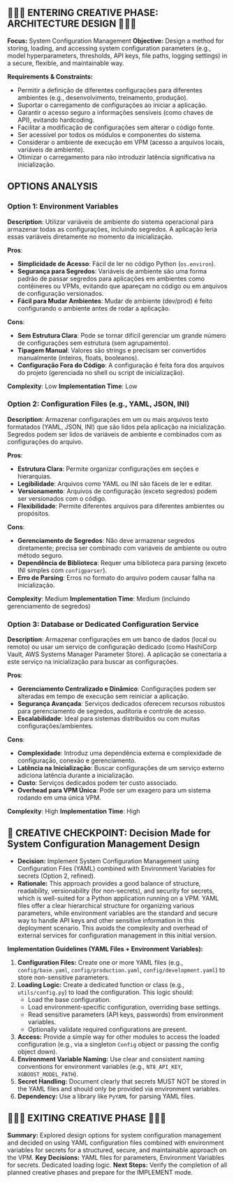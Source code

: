 ## 🎨🎨🎨 ENTERING CREATIVE PHASE: ARCHITECTURE DESIGN 🎨🎨🎨

**Focus:** System Configuration Management
**Objective:** Design a method for storing, loading, and accessing system configuration parameters (e.g., model hyperparameters, thresholds, API keys, file paths, logging settings) in a secure, flexible, and maintainable way.

**Requirements & Constraints:**

- Permitir a definição de diferentes configurações para diferentes ambientes (e.g., desenvolvimento, treinamento, produção).
- Suportar o carregamento de configurações ao iniciar a aplicação.
- Garantir o acesso seguro a informações sensíveis (como chaves de API), evitando hardcoding.
- Facilitar a modificação de configurações sem alterar o código fonte.
- Ser acessível por todos os módulos e componentes do sistema.
- Considerar o ambiente de execução em VPM (acesso a arquivos locais, variáveis de ambiente).
- Otimizar o carregamento para não introduzir latência significativa na inicialização.

## OPTIONS ANALYSIS

### Option 1: Environment Variables

**Description**: Utilizar variáveis de ambiente do sistema operacional para armazenar todas as configurações, incluindo segredos. A aplicação leria essas variáveis diretamente no momento da inicialização.

**Pros**:

- **Simplicidade de Acesso**: Fácil de ler no código Python (`os.environ`).
- **Segurança para Segredos**: Variáveis de ambiente são uma forma padrão de passar segredos para aplicações em ambientes como contêineres ou VPMs, evitando que apareçam no código ou em arquivos de configuração versionados.
- **Fácil para Mudar Ambientes**: Mudar de ambiente (dev/prod) é feito configurando o ambiente antes de rodar a aplicação.

**Cons**:

- **Sem Estrutura Clara**: Pode se tornar difícil gerenciar um grande número de configurações sem estrutura (sem agrupamento).
- **Tipagem Manual**: Valores são strings e precisam ser convertidos manualmente (inteiros, floats, booleanos).
- **Configuração Fora do Código**: A configuração é feita fora dos arquivos do projeto (gerenciada no shell ou script de inicialização).

**Complexity**: Low
**Implementation Time**: Low

### Option 2: Configuration Files (e.g., YAML, JSON, INI)

**Description**: Armazenar configurações em um ou mais arquivos texto formatados (YAML, JSON, INI) que são lidos pela aplicação na inicialização. Segredos podem ser lidos de variáveis de ambiente e combinados com as configurações do arquivo.

**Pros**:

- **Estrutura Clara**: Permite organizar configurações em seções e hierarquias.
- **Legibilidade**: Arquivos como YAML ou INI são fáceis de ler e editar.
- **Versionamento**: Arquivos de configuração (exceto segredos) podem ser versionados com o código.
- **Flexibilidade**: Permite diferentes arquivos para diferentes ambientes ou propósitos.

**Cons**:

- **Gerenciamento de Segredos**: Não deve armazenar segredos diretamente; precisa ser combinado com variáveis de ambiente ou outro método seguro.
- **Dependência de Biblioteca**: Requer uma biblioteca para parsing (exceto INI simples com `configparser`).
- **Erro de Parsing**: Erros no formato do arquivo podem causar falha na inicialização.

**Complexity**: Medium
**Implementation Time**: Medium (incluindo gerenciamento de segredos)

### Option 3: Database or Dedicated Configuration Service

**Description**: Armazenar configurações em um banco de dados (local ou remoto) ou usar um serviço de configuração dedicado (como HashiCorp Vault, AWS Systems Manager Parameter Store). A aplicação se conectaria a este serviço na inicialização para buscar as configurações.

**Pros**:

- **Gerenciamento Centralizado e Dinâmico**: Configurações podem ser alteradas em tempo de execução sem reiniciar a aplicação.
- **Segurança Avançada**: Serviços dedicados oferecem recursos robustos para gerenciamento de segredos, auditoria e controle de acesso.
- **Escalabilidade**: Ideal para sistemas distribuídos ou com muitas configurações/ambientes.

**Cons**:

- **Complexidade**: Introduz uma dependência externa e complexidade de configuração, conexão e gerenciamento.
- **Latência na Inicialização**: Buscar configurações de um serviço externo adiciona latência durante a inicialização.
- **Custo**: Serviços dedicados podem ter custo associado.
- **Overhead para VPM Única**: Pode ser um exagero para um sistema rodando em uma única VPM.

**Complexity**: High
**Implementation Time**: High

## 🎨 CREATIVE CHECKPOINT: Decision Made for System Configuration Management Design

- **Decision:** Implement System Configuration Management using Configuration Files (YAML) combined with Environment Variables for secrets (Option 2, refined).
- **Rationale:** This approach provides a good balance of structure, readability, versionability (for non-secrets), and security for secrets, which is well-suited for a Python application running on a VPM. YAML files offer a clear hierarchical structure for organizing various parameters, while environment variables are the standard and secure way to handle API keys and other sensitive information in this deployment scenario. This avoids the complexity and overhead of external services for configuration management in this initial version.

**Implementation Guidelines (YAML Files + Environment Variables):**

1.  **Configuration Files:** Create one or more YAML files (e.g., `config/base.yaml`, `config/production.yaml`, `config/development.yaml`) to store non-sensitive parameters.
2.  **Loading Logic:** Create a dedicated function or class (e.g., `utils/config.py`) to load the configuration. This logic should:
    - Load the base configuration.
    - Load environment-specific configuration, overriding base settings.
    - Read sensitive parameters (API keys, passwords) from environment variables.
    - Optionally validate required configurations are present.
3.  **Access:** Provide a simple way for other modules to access the loaded configuration (e.g., via a singleton `Config` object or passing the config object down).
4.  **Environment Variable Naming:** Use clear and consistent naming conventions for environment variables (e.g., `NT8_API_KEY`, `XGBOOST_MODEL_PATH`).
5.  **Secret Handling:** Document clearly that secrets MUST NOT be stored in the YAML files and should only be provided via environment variables.
6.  **Dependency:** Use a library like `PyYAML` for parsing YAML files.

## 🎨🎨🎨 EXITING CREATIVE PHASE 🎨🎨🎨

**Summary:** Explored design options for system configuration management and decided on using YAML configuration files combined with environment variables for secrets for a structured, secure, and maintainable approach on the VPM.
**Key Decisions:** YAML files for parameters, Environment Variables for secrets. Dedicated loading logic.
**Next Steps:** Verify the completion of all planned creative phases and prepare for the IMPLEMENT mode.
